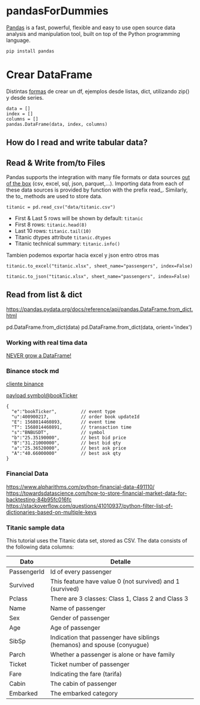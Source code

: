 # pandasForDummies

[Pandas](https://pandas.pydata.org/) is a fast, powerful, flexible and easy to use open source data analysis and manipulation tool,
built on top of the Python programming language.

`pip install pandas`

# Crear DataFrame

Distintas [formas](https://www.geeksforgeeks.org/different-ways-to-create-pandas-dataframe/) de crear un df, ejemplos desde listas, dict, utilizando zip() y desde series.


```
data = []
index = []
columns = []
pandas.DataFrame(data, index, columns)
```


## How do I read and write tabular data?

## Read & Write from/to Files
Pandas supports the integration with many file formats or data sources [out of the box](https://pandas.pydata.org/docs/getting_started/intro_tutorials/02_read_write.html#how-do-i-read-and-write-tabular-data) (csv, excel, sql, json, parquet,…). Importing data from each of these data sources is provided by function with the prefix read_. Similarly, the to_ methods are used to store data.



`titanic = pd.read_csv("data/titanic.csv")`

- First & Last 5 rows will be shown by default: `titanic`
- First 8 rows: `titanic.head(8)`
- Last 10 rows: `titanic.tail(10)`
- Titanic dtypes attribute `titanic.dtypes`
- Titanic technical summary:  `titanic.info()`


Tambien podemos exportar hacia excel y json entro otros mas

```
titanic.to_excel("titanic.xlsx", sheet_name="passengers", index=False)

titanic.to_json("titanic.xlsx", sheet_name="passengers", index=False)
```

## Read from list & dict

https://pandas.pydata.org/docs/reference/api/pandas.DataFrame.from_dict.html

pd.DataFrame.from_dict(data)
pd.DataFrame.from_dict(data, orient='index')

### Working with real tima data

[NEVER grow a DataFrame!](https://stackoverflow.com/questions/13784192/creating-an-empty-pandas-dataframe-then-filling-it/56746204#56746204)


### Binance stock md

[cliente binance](https://github.com/Uruzmag15/ticker_stream)


[payload symbol@bookTicker](https://binance-docs.github.io/apidocs/futures/en/#all-market-tickers-streams)

```
{
  "e":"bookTicker",         // event type
  "u":400900217,            // order book updateId
  "E": 1568014460893,       // event time
  "T": 1568014460891,       // transaction time
  "s":"BNBUSDT",            // symbol
  "b":"25.35190000",        // best bid price
  "B":"31.21000000",        // best bid qty
  "a":"25.36520000",        // best ask price
  "A":"40.66000000"         // best ask qty
}
```

### Financial Data


https://www.alpharithms.com/python-financial-data-491110/
https://towardsdatascience.com/how-to-store-financial-market-data-for-backtesting-84b95fc016fc
https://stackoverflow.com/questions/41010937/python-filter-list-of-dictionaries-based-on-multiple-keys




### Titanic sample data

This tutorial uses the Titanic data set, stored as CSV. The data consists of the following data columns:

| Dato | Detalle |
| ---- | ------- |
| PassengerId | Id of every passenger |
| Survived | This feature have value 0 (not survived) and 1 (survived) |
| Pclass | There are 3 classes: Class 1, Class 2 and Class 3 |
| Name | Name of passenger |
| Sex | Gender of passenger |
| Age | Age of passenger |
| SibSp | Indication that passenger have siblings (hemanos) and spouse (conyugue) |
| Parch | Whether a passenger is alone or have family |
| Ticket | Ticket number of passenger |
| Fare | Indicating the fare (tarifa) |
| Cabin | The cabin of passenger |
| Embarked | The embarked category |

